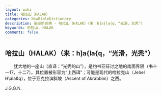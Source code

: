 ```yaml
---
layout: wiki
title: 哈拉山（HALAK）
categories: NewBibleDictionary
description: 圣经新词典 - 哈拉山（HALAK）（来：h]a{la{q，“光滑，光秃”）
keywords: 哈拉山, HALAK
comments: false
---
```


## 哈拉山（HALAK）（来：h]a{la{q，“光滑，光秃”）

　　犹大地的一座山（直译：“光秃的山”），是约书亚征讨之地的南面界限（书十一17，十二7）。其位置被形容为“上西珥”；可能是现代的哈拉克山（Jebel H\ala&q），位于亚克拉滨斜坡（Ascent of Akrabbim）之西。

J.G.G.N.








